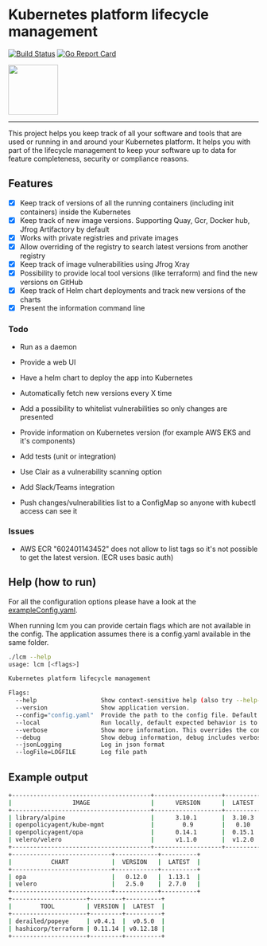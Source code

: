 # Kubernetes platform lifecycle management

[![Build Status](https://travis-ci.org/arminc/k8s-platform-lcm.svg?branch=master)](https://travis-ci.org/arminc/k8s-platform-lcm)
[![Go Report Card](https://goreportcard.com/badge/github.com/arminc/k8s-platform-lcm)](https://goreportcard.com/report/github.com/arminc/k8s-platform-lcm)

<img src="https://github.com/arminc/k8s-platform-lcm/raw/master/assets/logo.png" width="100">

----

This project helps you keep track of all your software and tools that are used or running in and around your Kubernetes platform. It helps you with part of the lifecycle management to keep your software up to data for feature completeness, security or compliance reasons.

## Features

- [x] Keep track of versions of all the running containers (including init containers) inside the Kubernetes
- [x] Keep track of new image versions. Supporting Quay, Gcr, Docker hub, Jfrog Artifactory by default 
- [x] Works with private registries and private images
- [x] Allow overriding of the registry to search latest versions from another registry
- [x] Keep track of image vulnerabilities using Jfrog Xray
- [x] Possibility to provide local tool versions (like terraform) and find the new versions on GitHub
- [x] Keep track of Helm chart deployments and track new versions of the charts
- [x] Present the information command line

### Todo

* Run as a daemon
* Provide a web UI
* Have a helm chart to deploy the app into Kubernetes
* Automatically fetch new versions every X time
* Add a possibility to whitelist vulnerabilities so only changes are presented
* Provide information on Kubernetes version (for example AWS EKS and it's components)
* Add tests (unit or integration)

* Use Clair as a vulnerability scanning option
* Add Slack/Teams integration
* Push changes/vulnerabilities list to a ConfigMap so anyone with kubectl access can see it

### Issues

* AWS ECR "602401143452" does not allow to list tags so it's not possible to get the latest version. (ECR uses basic auth)

## Help (how to run)

For all the configuration options please have a look at the [exampleConfig.yaml](exampleConfig.yaml). 

When running lcm you can provide certain flags which are not available in the config. The application assumes there is a config.yaml available in the same folder.

```bash
./lcm --help
usage: lcm [<flags>]

Kubernetes platform lifecycle management

Flags:
  --help                  Show context-sensitive help (also try --help-long and --help-man).
  --version               Show application version.
  --config="config.yaml"  Provide the path to the config file. Default is config.yaml which is in the same folder as lcm
  --local                 Run locally, default expected behavior is to run in the Kubernetes cluster
  --verbose               Show more information. This overrides the config setting
  --debug                 Show debug information, debug includes verbose. This overrides the config setting
  --jsonLogging           Log in json format
  --logFile=LOGFILE       Log file path
```

## Example output

```bash
+---------------------------------------+-------------------+----------+-------+
|                 IMAGE                 |      VERSION      |  LATEST  | CVES  |
+---------------------------------------+-------------------+----------+-------+
| library/alpine                        |      3.10.1       |  3.10.3  | ERROR |
| openpolicyagent/kube-mgmt             |        0.9        |   0.10   | 0     |
| openpolicyagent/opa                   |      0.14.1       |  0.15.1  | 0     |
| velero/velero                         |      v1.1.0       |  v1.2.0  | 0     |
+---------------------------------------+-------------------+----------+-------+
+----------------------------+------------+----------+
|           CHART            |  VERSION   |  LATEST  |
+----------------------------+------------+----------+
| opa                        |   0.12.0   |  1.13.1  |
| velero                     |   2.5.0    |  2.7.0   |
+----------------------------+------------+----------+
+---------------------+---------+----------+
|        TOOL         | VERSION |  LATEST  |
+---------------------+---------+----------+
| derailed/popeye     | v0.4.1  |  v0.5.0  |
| hashicorp/terraform | 0.11.14 | v0.12.18 |
+---------------------+---------+----------+
```